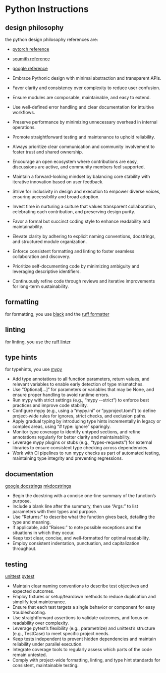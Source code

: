# Python Instructions

## design philosophy

the python design philosophy references are:

- [pytorch reference](https://pytorch.org/docs/stable/community/design.html)
- [soumith reference](https://soumith.ch/blog/2021-08-02-growing-opensource.md.html)
- [google reference](https://google.github.io/styleguide/pyguide.html)

- Embrace Pythonic design with minimal abstraction and transparent APIs.
- Favor clarity and consistency over complexity to reduce user confusion.
- Ensure modules are composable, maintainable, and easy to extend.
- Use well-defined error handling and clear documentation for intuitive workflows.
- Preserve performance by minimizing unnecessary overhead in internal operations.
- Promote straightforward testing and maintenance to uphold reliability.
- Always prioritize clear communication and community involvement to foster trust and shared ownership.
- Encourage an open ecosystem where contributions are easy, discussions are active, and community members feel supported.
- Maintain a forward-looking mindset by balancing core stability with iterative innovation based on user feedback.
- Strive for inclusivity in design and execution to empower diverse voices, ensuring accessibility and broad adoption.
- Invest time in nurturing a culture that values transparent collaboration, celebrating each contribution, and preserving design purity.
- Favor a formal but succinct coding style to enhance readability and maintainability.
- Elevate clarity by adhering to explicit naming conventions, docstrings, and structured module organization.
- Enforce consistent formatting and linting to foster seamless collaboration and discovery.
- Prioritize self-documenting code by minimizing ambiguity and leveraging descriptive identifiers.
- Continuously refine code through reviews and iterative improvements for long-term sustainability.

## formatting

for formatting, you use [black](https://black.readthedocs.io/en/stable/) and the [ruff formatter](https://docs.astral.sh/ruff/formatter/)

## linting

for linting, you use the [ruff linter](https://docs.astral.sh/ruff/linter/)

## type hints

for typehints, you use [mypy](https://mypy.readthedocs.io/en/stable/)

- Add type annotations to all function parameters, return values, and relevant variables to enable early detection of type mismatches.
- Use “Optional[...]” for parameters or variables that may be None, and ensure proper handling to avoid runtime errors.
- Run mypy with strict settings (e.g., “mypy --strict”) to enforce best practices and improve code stability.
- Configure mypy (e.g., using a “mypy.ini” or “pyproject.toml”) to define project-wide rules for ignores, strict checks, and exclusion paths.
- Apply gradual typing by introducing type hints incrementally in legacy or complex areas, using “# type: ignore” sparingly.
- Monitor type coverage to identify untyped sections, and refine annotations regularly for better clarity and maintainability.
- Leverage mypy plugins or stubs (e.g., “types-requests”) for external libraries to ensure consistent type checking across dependencies.
- Work with CI pipelines to run mypy checks as part of automated testing, maintaining type integrity and preventing regressions.

## documentation

[google docstrings](https://sphinxcontrib-napoleon.readthedocs.io/en/latest/example_google.html)
[mkdocstrings](https://mkdocstrings.github.io/python/usage/)

- Begin the docstring with a concise one-line summary of the function’s purpose.
- Include a blank line after the summary, then use “Args:” to list parameters with their types and purpose.
- Use “Returns:” to describe what the function gives back, detailing the type and meaning.
- If applicable, add “Raises:” to note possible exceptions and the situations in which they occur.
- Keep text clear, concise, and well-formatted for optimal readability.
- Employ consistent indentation, punctuation, and capitalization throughout.

## testing

[unittest](https://docs.python.org/3/library/unittest.html)
[pytest](https://pytest-cov.readthedocs.io/en/latest/)

- Maintain clear naming conventions to describe test objectives and expected outcomes.
- Employ fixtures or setup/teardown methods to reduce duplication and simplify test maintenance.
- Ensure that each test targets a single behavior or component for easy troubleshooting.
- Use straightforward assertions to validate outcomes, and focus on readability over complexity.
- Leverage pytest’s flexibility (e.g., parametrize) and unittest’s structure (e.g., TestCase) to meet specific project needs.
- Keep tests independent to prevent hidden dependencies and maintain reliability under parallel execution.
- Integrate coverage tools to regularly assess which parts of the code remain untested.
- Comply with project-wide formatting, linting, and type hint standards for consistent, maintainable testing.